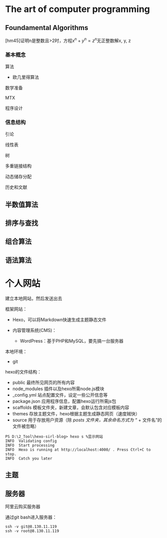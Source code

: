 # The art of computer programming

## Foundamental Algorithms

[hm45]证明n是整数且>2时，方程$x^n+y^n=z^n$无正整数解x, y, z

### 基本概念

算法

- 欧几里得算法

数学准备

MTX

程序设计

### 信息结构

引论

线性表

树

多重链接结构

动态储存分配

历史和文献

## 半数值算法

## 排序与查找

## 组合算法

## 语法算法

# 个人网站

建立本地网站，然后发送出去

框架网站：

- Hexo，可以将Markdown快速生成主题静态文件

- 内容管理系统(CMS)：
	- WordPress：基于PHP和MySQL，要先搞一台服务器

本地环境：

- git

hexo的文件结构：

- public 最终所见网页的所有内容
- node_modules 插件以及hexo所需node.js模块
- _config.yml 站点配置文件，设定一些公开信息等
- package.json 应用程序信息，配置hexo运行所需js包
- scaffolds 模板文件夹，新建文章，会默认包含对应模板内容
- themes 存放主题文件，hexo根据主题生成静态网页（速度贼快）
- source 用于存放用户资源（除 *posts 文件夹，其余命名方式为 “* + 文件名”的文件被忽略）

```
PS D:\2_Tool\hexo-sirl-blog> hexo s %显示网站
INFO  Validating config
INFO  Start processing
INFO  Hexo is running at http://localhost:4000/ . Press Ctrl+C to stop.
INFO  Catch you later
```

## 主题

## 服务器

阿里云购买服务器

通过git bash进入服务器：

```
ssh -v git@8.130.11.119
ssh -v root@8.130.11.119
```

